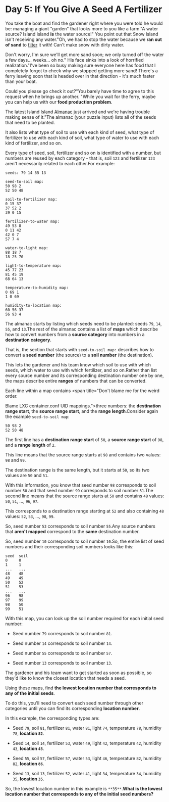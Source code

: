 # Day 5: If You Give A Seed A Fertilizer 

You take the boat and find the gardener right where you were told he would be: managing a giant "garden" that looks more to you like a farm."A water source? Island Island **is** the water source!" You point out that Snow Island isn't receiving any water."Oh, we had to stop the water because we **ran out of sand** to <a href="https://en.wikipedia.org/wiki/Sand_filter" target="_blank">filter</a> it with! Can't make snow with dirty water.

Don't worry, I'm sure we'll get more sand soon; we only turned off the water a few days... weeks... oh no." His face sinks into a look of horrified realization."I've been so busy making sure everyone here has food that I completely forgot to check why we stopped getting more sand! There's a ferry leaving soon that is headed over in that direction - it's much faster than your boat.

Could you please go check it out?"You barely have time to agree to this request when he brings up another. "While you wait for the ferry, maybe you can help us with our **food production problem**.

The latest Island Island <a href="https://en.wikipedia.org/wiki/Almanac" target="_blank">Almanac</a> just arrived and we're having trouble making sense of it."The almanac (your puzzle input) lists all of the seeds that need to be planted.

It also lists what type of soil to use with each kind of seed, what type of fertilizer to use with each kind of soil, what type of water to use with each kind of fertilizer, and so on.

Every type of seed, soil, fertilizer and so on is identified with a number, but numbers are reused by each category - that is, soil `123` and fertilizer `123` aren't necessarily related to each other.For example:
```
seeds: 79 14 55 13

seed-to-soil map:
50 98 2
52 50 48

soil-to-fertilizer map:
0 15 37
37 52 2
39 0 15

fertilizer-to-water map:
49 53 8
0 11 42
42 0 7
57 7 4

water-to-light map:
88 18 7
18 25 70

light-to-temperature map:
45 77 23
81 45 19
68 64 13

temperature-to-humidity map:
0 69 1
1 0 69

humidity-to-location map:
60 56 37
56 93 4
```
The almanac starts by listing which seeds need to be planted: seeds `79`, `14`, `55`, and `13`.The rest of the almanac contains a list of **maps** which describe how to convert numbers from a **source category** into numbers in a **destination category**.

That is, the section that starts with `seed-to-soil map:` describes how to convert a **seed number** (the source) to a **soil number** (the destination).

This lets the gardener and his team know which soil to use with which seeds, which water to use with which fertilizer, and so on.Rather than list every source number and its corresponding destination number one by one, the maps describe entire **ranges** of numbers that can be converted.

Each line within a map contains <span title="Don't blame me for the weird order.

Blame LXC container.conf UID mappings.">three numbers</span>: the **destination range start**, the **source range start**, and the **range length**.Consider again the example `seed-to-soil map`:
```
50 98 2
52 50 48
```
The first line has a **destination range start** of `50`, a **source range start** of `98`, and a **range length** of `2`.

This line means that the source range starts at `98` and contains two values: `98` and `99`.

The destination range is the same length, but it starts at `50`, so its two values are `50` and `51`.

With this information, you know that seed number `98` corresponds to soil number `50` and that seed number `99` corresponds to soil number `51`.The second line means that the source range starts at `50` and contains `48` values: `50`, `51`, ..., `96`, `97`.

This corresponds to a destination range starting at `52` and also containing `48` values: `52`, `53`, ..., `98`, `99`.

So, seed number `53` corresponds to soil number `55`.Any source numbers that **aren't mapped** correspond to the **same** destination number.

So, seed number `10` corresponds to soil number `10`.So, the entire list of seed numbers and their corresponding soil numbers looks like this:
```
seed  soil
0     0
1     1
...   ...
48    48
49    49
50    52
51    53
...   ...
96    98
97    99
98    50
99    51
```
With this map, you can look up the soil number required for each initial seed number:
- Seed number `79` corresponds to soil number `81`.

- Seed number `14` corresponds to soil number `14`.

- Seed number `55` corresponds to soil number `57`.

- Seed number `13` corresponds to soil number `13`.

The gardener and his team want to get started as soon as possible, so they'd like to know the closest location that needs a seed.

Using these maps, find **the lowest location number that corresponds to any of the initial seeds**.

To do this, you'll need to convert each seed number through other categories until you can find its corresponding **location number**.

In this example, the corresponding types are:
- Seed `79`, soil `81`, fertilizer `81`, water `81`, light `74`, temperature `78`, humidity `78`, **location `82`**.

- Seed `14`, soil `14`, fertilizer `53`, water `49`, light `42`, temperature `42`, humidity `43`, **location `43`**.

- Seed `55`, soil `57`, fertilizer `57`, water `53`, light `46`, temperature `82`, humidity `82`, **location `86`**.

- Seed `13`, soil `13`, fertilizer `52`, water `41`, light `34`, temperature `34`, humidity `35`, **location `35`**.

So, the lowest location number in this example is `**35**`.**What is the lowest location number that corresponds to any of the initial seed numbers?**